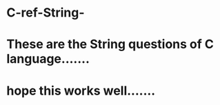 # C-ref-String-
# These are the String questions of C language.......
# hope this works well.......
